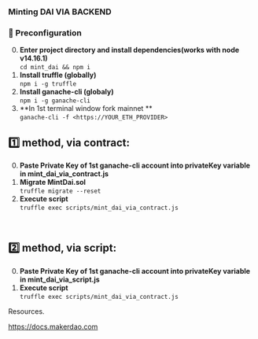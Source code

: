 ### Minting DAI VIA BACKEND

### 🔧 Preconfiguration

0. **Enter project directory and install dependencies(works with node v14.16.1)**
   </br>`cd mint_dai && npm i`
1. **Install truffle (globally)**
   </br>`npm i -g truffle`
2. **Install ganache-cli (globaly)**
   </br>`npm i -g ganache-cli`
3. **In 1st terminal window fork mainnet **
   </br>`ganache-cli -f <https://YOUR_ETH_PROVIDER>`
   </br>

## 1️⃣  method, via contract:

0. **Paste Private Key of 1st ganache-cli account into privateKey variable in mint_dai_via_contract.js**
1. **Migrate MintDai.sol**
   </br>`truffle migrate --reset`
2. **Execute script**
   </br>`truffle exec scripts/mint_dai_via_contract.js`

</br>

## 2️⃣  method, via script:

0. **Paste Private Key of 1st ganache-cli account into privateKey variable in mint_dai_via_script.js**
1. **Execute script**
   </br>`truffle exec scripts/mint_dai_via_contract.js`

Resources.

https://docs.makerdao.com